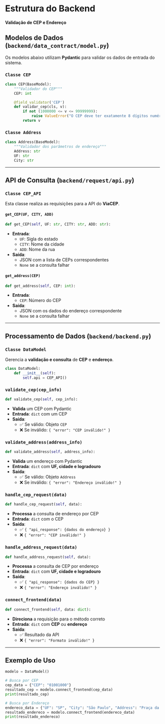 # Estrutura do Backend

#### Validação de CEP e Endereço

## Modelos de Dados (`backend/data_contract/model.py`)

Os modelos abaixo utilizam **Pydantic** para validar os dados de entrada do sistema.

### `Classe CEP`

```python
class CEP(BaseModel):
    """Validador do CEP"""
    CEP: int

    @field_validator('CEP')
    def validar_cep(cls, v):
        if not (1000000 <= v <= 99999999):
            raise ValueError("O CEP deve ter exatamente 8 dígitos numéricos.")
        return v
```

### `Classe Address`

```python
class Address(BaseModel):
    """Validador dos parâmetros de endereço"""
    Address: str
    UF: str
    City: str
```

---

## API de Consulta (`backend/request/api.py`)

### `Classe CEP_API`

Esta classe realiza as requisições para a API do **ViaCEP**.

#### `get_CEP(UF, CITY, ADD)`

```python
def get_CEP(self, UF: str, CITY: str, ADD: str):
```

- **Entrada**:
    - `UF`: Sigla do estado
    - `CITY`: Nome da cidade
    - `ADD`: Nome da rua
- **Saída**:
    - JSON com a lista de CEPs correspondentes
    - `None` se a consulta falhar

#### `get_address(CEP)`

```python
def get_address(self, CEP: int):
```

- **Entrada**:
    - `CEP`: Número do CEP
- **Saída**:
    - JSON com os dados do endereço correspondente
    - `None` se a consulta falhar

---

## Processamento de Dados (`backend/backend.py`)

### `Classe DataModel`

Gerencia a **validação e consulta** de **CEP** e **endereço**.

```python
class DataModel:
    def __init__(self):
        self.api = CEP_API()
```

### `validate_cep(cep_info)`

```python
def validate_cep(self, cep_info):
```

- **Valida** um CEP com Pydantic
- **Entrada**: `dict` com um CEP
- **Saída**:
    - ✅ Se válido: Objeto `CEP`
    - ❌ Se inválido: `{ "error": "CEP inválido!" }`

### `validate_address(address_info)`

```python
def validate_address(self, address_info):
```

- **Valida** um endereço com Pydantic
- **Entrada**: `dict` com **UF, cidade e logradouro**
- **Saída**:
    - ✅ Se válido: Objeto `Address`
    - ❌ Se inválido: `{ "error": "Endereço inválido!" }`

### `handle_cep_request(data)`

```python
def handle_cep_request(self, data):
```

- **Processa** a consulta de endereço por CEP
- **Entrada**: `dict` com o CEP
- **Saída**:
    - ✅ `{ "api_response": {dados do endereço} }`
    - ❌ `{ "error": "CEP inválido!" }`

### `handle_address_request(data)`

```python
def handle_address_request(self, data):
```

- **Processa** a consulta de CEP por endereço
- **Entrada**: `dict` com **UF, cidade e logradouro**
- **Saída**:
    - ✅ `{ "api_response": {dados do CEP} }`
    - ❌ `{ "error": "Endereço inválido!" }`

### `connect_frontend(data)`

```python
def connect_frontend(self, data: dict):
```

- **Direciona** a requisição para o método correto
- **Entrada**: `dict` com **CEP** ou **endereço**
- **Saída**:
    - ✅ Resultado da API
    - ❌ `{ "error": "Formato inválido!" }`

---

## Exemplo de Uso

```python
modelo = DataModel()

# Busca por CEP
cep_data = {"CEP": "01001000"}
resultado_cep = modelo.connect_frontend(cep_data)
print(resultado_cep)

# Busca por Endereço
endereco_data = {"UF": "SP", "City": "São Paulo", "Address": "Praça da Sé"}
resultado_endereco = modelo.connect_frontend(endereco_data)
print(resultado_endereco)
```


